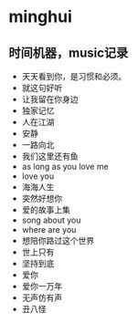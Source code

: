 # minghui
## 时间机器，music记录
 - 天天看到你，是习惯和必须。
 - 就这句好听
 - 让我留在你身边
 - 独家记忆
 - 人在江湖
 - 安静
 - 一路向北
 - 我们这里还有鱼
 - as long as you love me
 - love you
 - 海海人生
 - 突然好想你
 - 爱的故事上集
 - song about you
 - where are you
 - 想陪你路过这个世界
 - 世上只有
 - 坚持到底
 - 爱你
 - 爱你一万年
 - 无声仿有声
 - 丑八怪

